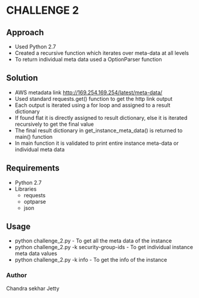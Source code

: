 # CHALLENGE 2

## Approach
 * Used Python 2.7
 * Created a recursive function which iterates over meta-data at all levels
 * To return individual meta data used a OptionParser function 

## Solution
 * AWS metadata link http://169.254.169.254/latest/meta-data/
 * Used standard requests.get() function to get the http link output
 * Each output is iterated using a for loop and assigned to a result dictionary
 * If found flat it is directly assigned to result dictionary, else it is iterated recursively to get the final value
 * The final result dictionary in get_instance_meta_data() is returned to main() function
 * In main function it is validated to print entire instance meta-data or individual meta data

## Requirements
  * Python 2.7 
  * Libraries
       * requests
       * optparse
       * json

## Usage
 * python challenge_2.py  - To get all the meta data of the instance
 * python challenge_2.py -k security-group-ids  - To get individual instance meta data values
 * python challenge_2.py -k info - To get the info of the instance

 
### Author
Chandra sekhar Jetty

